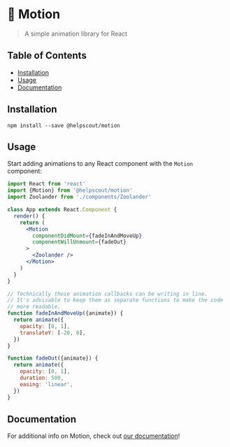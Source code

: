 # 💫 Motion

> A simple animation library for React

## Table of Contents

<!-- START doctoc generated TOC please keep comment here to allow auto update -->
<!-- DON'T EDIT THIS SECTION, INSTEAD RE-RUN doctoc TO UPDATE -->

- [Installation](#installation)
- [Usage](#usage)
- [Documentation](#documentation)

<!-- END doctoc generated TOC please keep comment here to allow auto update -->

## Installation

```
npm install --save @helpscout/motion
```

## Usage

Start adding animations to any React component with the `Motion` component:

```jsx
import React from 'react'
import {Motion} from '@helpscout/motion'
import Zoolander from './components/Zoolander'

class App extends React.Component {
  render() {
    return (
      <Motion
        componentDidMount={fadeInAndMoveUp}
        componentWillUnmount={fadeOut}
      >
        <Zoolander />
      </Motion>
    )
  }
}

// Technically these animation callbacks can be writing in line.
// It's advisable to keep them as separate functions to make the code
// more readable.
function fadeInAndMoveUp({animate}) {
  return animate({
    opacity: [0, 1],
    translateY: [-20, 0],
  })
}

function fadeOut({animate}) {
  return animate({
    opacity: [0, 1],
    duration: 500,
    easing: 'linear',
  })
}
```

## Documentation

For additional info on Motion, check out [our documentation](./docs)!
